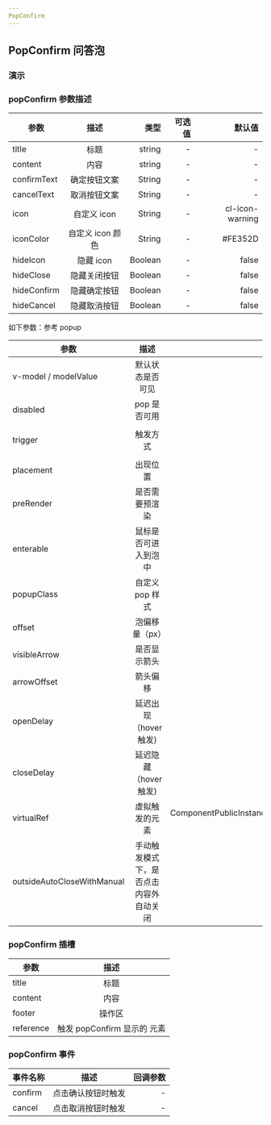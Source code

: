 ```yaml
---
PopConfirm
---
```


<script setup>
import { ref } from 'vue'
</script>

## PopConfirm 问答泡

### 演示

<preview path="./demos/pop-confirm/pop-confirm-demo1.vue" title="使用方式：" description="popConfirm的使用可以用传统插槽方式和虚拟元素触发"></preview>

<preview path="./demos/pop-confirm/pop-confirm-demo2.vue" title="自定义内容：" description="传入content插槽，自定义内容,title:自定义标题"></preview>

### popConfirm 参数描述

| 参数        |       描述       |    类型 | 可选值 |          默认值 |
| ----------- | :--------------: | ------: | -----: | --------------: |
| title       |       标题       |  string |      - |               - |
| content     |       内容       |  string |      - |               - |
| confirmText |   确定按钮文案   |  String |      - |               - |
| cancelText  |   取消按钮文案   |  String |      - |               - |
| icon        |   自定义 icon    |  String |      - | cl-icon-warning |
| iconColor   | 自定义 icon 颜色 |  String |      - |         #FE352D |
| hideIcon    |    隐藏 icon     | Boolean |      - |           false |
| hideClose   |   隐藏关闭按钮   | Boolean |      - |           false |
| hideConfirm |   隐藏确定按钮   | Boolean |      - |           false |
| hideCancel  |   隐藏取消按钮   | Boolean |      - |           false |

如下参数：参考 popup

| 参数                       |                  描述                  |                                                    类型 |             可选值 |     默认值 |
| -------------------------- | :------------------------------------: | ------------------------------------------------------: | -----------------: | ---------: |
| v-model / modelValue       |            默认状态是否可见            |                                                 Boolean |                  - |      false |
| disabled                   |              pop 是否可用              |                                                 Boolean |                  - |      false |
| trigger                    |                触发方式                |                                                  String | click hover manual |      click |
| placement                  |                出现位置                |                                                  String |                  - | top-center |
| preRender                  |             是否需要预渲染             |                                                 Boolean |                  - |      false |
| enterable                  |          鼠标是否可进入到泡中          |                                                 Boolean |                  - |       true |
| popupClass                 |            自定义 pop 样式             |                                                  String |                  - |          - |
| offset                     |             泡偏移量（px）             |                                                  Number |                  - |          0 |
| visibleArrow               |              是否显示箭头              |                                                 Boolean |                  - |       true |
| arrowOffset                |                箭头偏移                |                                                  Number |                  - |          0 |
| openDelay                  |         延迟出现（hover 触发)          |                                                  Number |                  - |     100 ms |
| closeDelay                 |         延迟隐藏（hover 触发)          |                                                  Number |                  - |     100 ms |
| virtualRef                 |             虚拟触发的元素             | ComponentPublicInstance\<HTMLElement\>\|\<HTMLElement\> |                  - |          - |
| outsideAutoCloseWithManual | 手动触发模式下，是否点击内容外自动关闭 |                                                 boolean |                  - |      false |

### popConfirm 插槽

| 参数      |            描述             |
| --------- | :-------------------------: |
| title     |            标题             |
| content   |            内容             |
| footer    |           操作区            |
| reference | 触发 popConfirm 显示的 元素 |

### popConfirm 事件

| 事件名称 |        描述        | 回调参数 |
| -------- | :----------------: | -------: |
| confirm  | 点击确认按钮时触发 |        - |
| cancel   | 点击取消按钮时触发 |        - |
